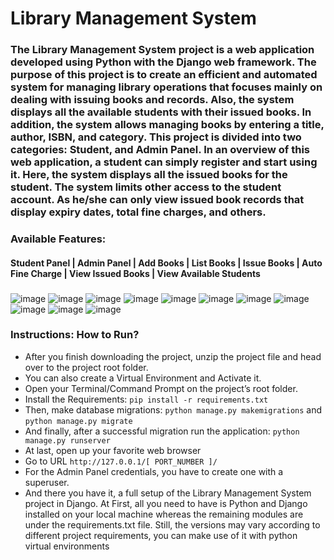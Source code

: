 # Library Management System
### The Library Management System project is a web application developed using Python with the Django web framework. The purpose of this project is to create an efficient and automated system for managing library operations that focuses mainly on dealing with issuing books and records. Also, the system displays all the available students with their issued books. In addition, the system allows managing books by entering a title, author, ISBN, and category. This project is divided into two categories: Student, and Admin Panel. In an overview of this web application, a student can simply register and start using it. Here, the system displays all the issued books for the student. The system limits other access to the student account. As he/she can only view issued book records that display expiry dates, total fine charges, and others.
### Available Features:
#### Student Panel | Admin Panel | Add Books | List Books | Issue Books | Auto Fine Charge | View Issued Books | View Available Students
### 
![image](https://github.com/samirali-mukhi/Library-Management-System/assets/90303555/d7082453-f74d-4c82-9cd6-4cd721da64f8)
![image](https://github.com/samirali-mukhi/Library-Management-System/assets/90303555/d3502da5-40ea-499c-8aa0-e4d0f0048547)
![image](https://github.com/samirali-mukhi/Library-Management-System/assets/90303555/8f8b5690-7602-4068-8d63-209159ed810b)
![image](https://github.com/samirali-mukhi/Library-Management-System/assets/90303555/fcf0c31e-9691-4d79-a7d9-bfc0069e6a6e)
![image](https://github.com/samirali-mukhi/Library-Management-System/assets/90303555/bc3fca40-cde0-4665-9d5d-c959ffd51fcf)
![image](https://github.com/samirali-mukhi/Library-Management-System/assets/90303555/33931a95-c549-4053-ba93-8ba103e846f5)
![image](https://github.com/samirali-mukhi/Library-Management-System/assets/90303555/ee2e55db-c529-4dff-9657-1335a3a2ff95)
![image](https://github.com/samirali-mukhi/Library-Management-System/assets/90303555/61933a12-e80f-4f1a-bc73-592ff41da7d4)
![image](https://github.com/samirali-mukhi/Library-Management-System/assets/90303555/69034751-4688-41dd-a3a7-08ea68dfef62)
![image](https://github.com/samirali-mukhi/Library-Management-System/assets/90303555/5769cd20-7185-418c-824e-71a86dfe810d)
![image](https://github.com/samirali-mukhi/Library-Management-System/assets/90303555/46c21f2b-2752-450d-a28e-d1af6de01707)
### Instructions: How to Run?
* After you finish downloading the project, unzip the project file and head over to the project root folder.
* You can also create a Virtual Environment and Activate it.
* Open your Terminal/Command Prompt on the project’s root folder.
* Install the Requirements: `pip install -r requirements.txt`
* Then, make database migrations: `python manage.py makemigrations` and `python manage.py migrate`
* And finally, after a successful migration run the application: `python manage.py runserver`
* At last, open up your favorite web browser
* Go to URL `http://127.0.0.1/[ PORT_NUMBER ]/`
* For the Admin Panel credentials, you have to create one with a superuser.
* And there you have it, a full setup of the Library Management System project in Django. At First, all you need to have is Python and Django installed on your local machine whereas the remaining modules are under the requirements.txt file. Still, the versions may vary according to different project requirements, you can make use of it with python virtual environments
